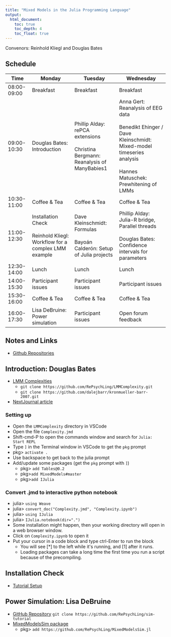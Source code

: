 ```yaml
---
title: "Mixed Models in the Julia Programming Language"
output: 
  html_document:
    toc: true
    toc_depth: 4
    toc_float: true
---
```


Convenors: Reinhold Kliegl and Douglas Bates

## Schedule

| Time        | Monday | Tuesday | Wednesday |
|-------------|--------|---------|-----------|
| 08:00-09:00 | Breakfast | Breakfast | Breakfast |
| 09:00-10:30 | Douglas Bates: Introduction | Phillip Alday: rePCA extensions<br><br> Christina Bergmann: Reanalysis of ManyBabies1 | Anna Gert: Reanalysis of EEG data<br><br> Benedikt Ehinger / Dave Kleinschmidt: Mixed-model timeseries analysis<br><br> Hannes Matuschek: Prewhitening of LMMs |
| 10:30-11:00 | Coffee & Tea | Coffee & Tea | Coffee & Tea |
| 11:00-12:30 | Installation Check<br><br> Reinhold Kliegl: Workflow for a complex LMM example | Dave Kleinschmidt: Formulas<br><br> Bayoán Calderón: Setup of Julia projects | Phillip Alday: Julia-R bridge, Parallel threads<br><br> Douglas Bates: Confidence intervals for parameters|
| 12:30-14:00 | Lunch | Lunch | Lunch |
| 14:00-15:30 | Participant issues | Participant issues | Participant issues |
| 15:30-16:00 | Coffee & Tea | Coffee & Tea | Coffee & Tea |
| 16:00-17:30 | Lisa DeBruine: Power simulation | Participant issues | Open forum feedback |

## Notes and Links

* [Github Repositories](https://github.com/RePsychLing)


## Introduction: Douglas Bates

* [LMM Complexities](https://github.com/RePsychLing/LMMComplexity)
    - `git clone https://github.com/RePsychLing/LMMComplexity.git`
    - `git clone https://github.com/dalejbarr/kronmueller-barr-2007.git`
* [NextJournal article](https://nextjournal.com/dmbates/complexity-in-fitting-linear-mixed-models/)

### Setting up

* Open the `LMMComplexity` directory in VSCode
* Open the file `Complexity.jmd`
* Shift-cmd-P to open the commands window and search for `Julia: Start REPL`
* Type `]` in the Terminal window in VSCode to get the `pkg` prompt
* pkg> `activate .`
* Use backspace to get back to the julia prompt
* Add/update some packages (get the `pkg` prompt with `]`)
    - pkg> `add Tables@0.2`
    - pkg>`add MixedModels#master`
    - pkg>`add IJulia`

### Convert .jmd to interactive python notebook

* julia> `using Weave`
* julia> `convert_doc("Complexity.jmd", "Complexity.ipynb")`
* julia> `using IJulia`
* julia> `IJulia.notebook(dir=".")`
* Some installation might happen, then your working directory will open in a web browser window. 
* Click on `Complexity.ipynb` to open it
* Put your cursor in a code block and type ctrl-Enter to run the block
    - You will see [*] to the left while it's running, and [1] after it runs.
    - Loading packages can take a long time the first time you run a script because of the precompiling.

## Installation Check

* [Tutorial Setup](https://github.com/RePsychLing/TutorialSetup)


## Power Simulation: Lisa DeBruine

* [GitHub Repository](https://github.com/RePsychLing/sim-tutorial) `git clone https://github.com/RePsychLing/sim-tutorial`
* [MixedModelsSim package](https://github.com/RePsychLing/MixedModelsSim.jl)
    - pkg> `add https://github.com/RePsychLing/MixedModelsSim.jl`